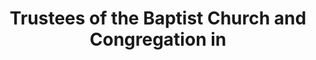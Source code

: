 ---
layout: repo
title: "Trustees of the Baptist Church and Congregation in"
id: 14899
permalink: repos/14899/
---